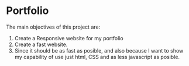 # Portfolio

The main objectives of this project are:

1. Create a Responsive website for my portfolio
2. Create a fast website.
3. Since it should be as fast as posible, and also because I want to show my 
capability of use just html, CSS and as less javascript as posible.
